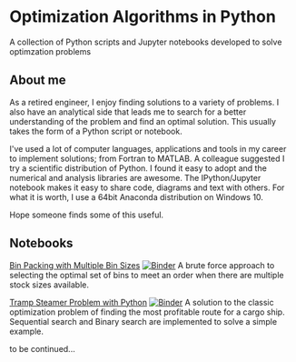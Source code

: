 # Optimization Algorithms in Python
A collection of Python scripts and Jupyter notebooks developed to solve optimzation problems

## About me
As a retired engineer, I enjoy finding solutions to a variety of problems. I also have an analytical side that leads me to search for a better understanding of the problem and find an optimal solution.   This usually takes the form of a Python script or notebook.

I've used a lot of computer languages, applications and tools in my career to implement solutions; from Fortran to MATLAB. A  colleague suggested I try a scientific distribution of Python.  I found it easy to adopt and the numerical and analysis libraries are awesome. The IPython/Jupyter notebook makes it easy to share code, diagrams and text with others.  For what it is worth, I use a 64bit Anaconda distribution on Windows 10.    

Hope someone finds some of this useful.

## Notebooks

[Bin Packing with Multiple Bin Sizes](notebooks/Bin_Packing_Multiple_Bin_Sizes.ipynb) [![Binder](https://mybinder.org/badge_logo.svg)](https://mybinder.org/v2/gh/AldoMaine/Solutions/HEAD?labpath=%2Fnotebooks%2FBin_Packing_Multiple_Bin_Sizes.ipynb)
    A brute force approach to selecting the optimal set of bins to meet an order when there are multiple stock sizes available. 
    
[Tramp Steamer Problem with Python](notebooks/Tramp_Steamer.ipynb) [![Binder](https://mybinder.org/badge_logo.svg)](https://mybinder.org/v2/gh/AldoMaine/Solutions/HEAD?labpath=%2Fnotebooks%2FTramp_Steamer.ipynb)
    A solution to the classic optimization problem of finding the most profitable route for a cargo ship. Sequential search and Binary search are implemented to solve a simple example.

to be continued...	
